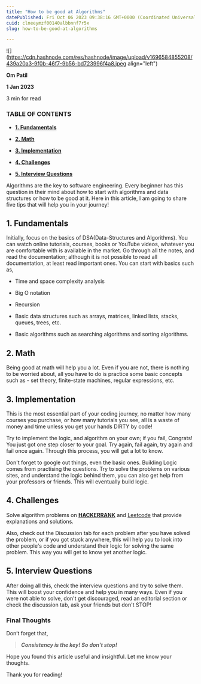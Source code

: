 ```yaml
---
title: "How to be good at Algorithms"
datePublished: Fri Oct 06 2023 09:38:16 GMT+0000 (Coordinated Universal Time)
cuid: clneeymzf00140albbnnf7r5x
slug: how-to-be-good-at-algorithms

---
```


![](https://cdn.hashnode.com/res/hashnode/image/upload/v1696584855208/439a20a3-9f0b-46f7-9b56-bd723996f4a8.jpeg align="left")

**Om Patil**

**1 Jan 2023**

3 min for read

### **TABLE OF CONTENTS**

* [**1\. Fundamentals**](https://poojasanap.hashnode.dev/how-to-be-good-at-algorithms#heading-1-fundamentals)
    
* [**2\. Math**](https://poojasanap.hashnode.dev/how-to-be-good-at-algorithms#heading-2-math)
    
* [**3\. Implementation**](https://poojasanap.hashnode.dev/how-to-be-good-at-algorithms#heading-3-implementation)
    
* [**4\. Challenges**](https://poojasanap.hashnode.dev/how-to-be-good-at-algorithms#heading-4-challenges)
    
* [**5\. Interview Questions**](https://poojasanap.hashnode.dev/how-to-be-good-at-algorithms#heading-5-interview-questions)
    

Algorithms are the key to software engineering. Every beginner has this question in their mind about how to start with algorithms and data structures or how to be good at it. Here in this article, I am going to share five tips that will help you in your journey!

## 1\. Fundamentals

Initially, focus on the basics of DSA(Data-Structures and Algorithms). You can watch online tutorials, courses, books or YouTube videos, whatever you are comfortable with is available in the market. Go through all the notes, and read the documentation; although it is not possible to read all documentation, at least read important ones. You can start with basics such as,

* Time and space complexity analysis
    
* Big O notation
    
* Recursion
    
* Basic data structures such as arrays, matrices, linked lists, stacks, queues, trees, etc.
    
* Basic algorithms such as searching algorithms and sorting algorithms.
    

## 2\. Math

Being good at math will help you a lot. Even if you are not, there is nothing to be worried about, all you have to do is practice some basic concepts such as - set theory, finite-state machines, regular expressions, etc.

## 3\. Implementation

This is the most essential part of your coding journey, no matter how many courses you purchase, or how many tutorials you see, all is a waste of money and time unless you get your hands DIRTY by code!

Try to implement the logic, and algorithm on your own; if you fail, Congrats! You just got one step closer to your goal. Try again, fail again, try again and fail once again. Through this process, you will get a lot to know.

Don't forget to google out things, even the basic ones. Building Logic comes from practising the questions. Try to solve the problems on various sites, and understand the logic behind them, you can also get help from your professors or friends. This will eventually build logic.

## 4\. Challenges

Solve algorithm problems on [**HACKERRANK**](https://www.hackerrank.com/dashboard) and [Leetcode](https://leetcode.com/) that provide explanations and solutions.

Also, check out the Discussion tab for each problem after you have solved the problem, or if you got stuck anywhere, this will help you to look into other people's code and understand their logic for solving the same problem. This way you will get to know yet another logic.

## 5\. Interview Questions

After doing all this, check the interview questions and try to solve them. This will boost your confidence and help you in many ways. Even if you were not able to solve, don't get discouraged, read an editorial section or check the discussion tab, ask your friends but don't STOP!

### Final Thoughts

Don’t forget that,

> ***Consistency is the key! So don't stop!***

Hope you found this article useful and insightful. Let me know your thoughts.

Thank you for reading!